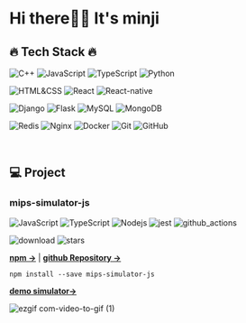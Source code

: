 <!---
limetree06/limetree06 is a ✨ special ✨ repository because its `README.md` (this file) appears on your GitHub profile.
You can click the Preview link to take a look at your changes.
--->

# Hi there👋🏻 It's minji

## 🔥 Tech Stack 🔥

![C++](https://img.shields.io/badge/-C++-black?style=flat-square&logo=cplusplus)
![JavaScript](https://img.shields.io/badge/-JavaScript-black?style=flat-square&logo=javascript)
![TypeScript](https://img.shields.io/badge/-TypeScript-black?style=flat-square&logo=typescript)
![Python](https://img.shields.io/badge/-Python-black?style=flat-square&logo=python)

![HTML&CSS](https://img.shields.io/badge/-HTML&CSS-black?style=flat-square&logo=HTML&CSS)
![React](https://img.shields.io/badge/-React-black?style=flat-square&logo=react)
![React-native](https://img.shields.io/badge/-ReactNative-black?style=flat-square&logo=react)

![Django](https://img.shields.io/badge/-Django-black?style=flat-square&logo=django)
![Flask](https://img.shields.io/badge/-Flask-black?style=flat-square&logo=Flask)
![MySQL](https://img.shields.io/badge/-MySQL-black?style=flat-square&logo=MySQL)
![MongoDB](https://img.shields.io/badge/-MongoDB-black?style=flat-square&logo=MongoDB)

![Redis](https://img.shields.io/badge/-Redis-black?style=flat-square&logo=redis)
![Nginx](https://img.shields.io/badge/-Nginx-black?style=flat-square&logo=Nginx)
![Docker](https://img.shields.io/badge/-Docker-black?style=flat-square&logo=Docker)
![Git](https://img.shields.io/badge/-Git-black?style=flat-square&logo=git)
![GitHub](https://img.shields.io/badge/-GitHub-181717?style=flat-square&logo=github)

<br>

## 💻 Project

### mips-simulator-js

![JavaScript](https://img.shields.io/badge/-JavaScript-black?style=flat-square&logo=javascript)
![TypeScript](https://img.shields.io/badge/-TypeScript-black?style=flat-square&logo=typescript)
![Nodejs](https://img.shields.io/badge/-Nodejs-black?style=flat-square&logo=Node.js)
![jest](https://img.shields.io/badge/Jest-black?style=flat-square&logo=Jest&logoColor=white)
![github_actions](https://img.shields.io/badge/GitHub_Actions-black?style=flat-square&logo=github-actions&logoColor=white)

![download](https://img.shields.io/npm/dt/mips-simulator-js?style=plastic)
![stars](https://img.shields.io/github/stars/mipsSimulatorUNIST/simulator?style=social)

[**npm &rarr;**](https://www.npmjs.com/package/mips-simulator-js) | [**github Repository &rarr;**](https://github.com/mipsSimulatorUNIST/simulator)

```
npm install --save mips-simulator-js
```

[**demo simulator&rarr;**](https://mipssimulatorunist.github.io/reactGUI/)

![ezgif com-video-to-gif (1)](https://user-images.githubusercontent.com/44657722/224466039-b06823a0-d8cd-4e3e-aa2b-4b9fb8602e51.gif)
